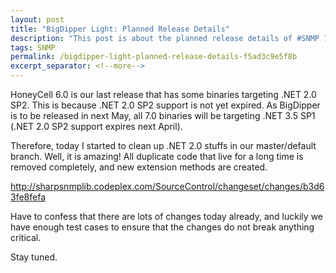 ```yaml
---
layout: post
title: "BigDipper Light: Planned Release Details"
description: "This post is about the planned release details of #SNMP 7."
tags: SNMP
permalink: /bigdipper-light-planned-release-details-f5ad3c9e5f8b
excerpt_separator: <!--more-->
---
```

HoneyCell 6.0 is our last release that has some binaries targeting .NET 2.0 SP2. This is because .NET 2.0 SP2 support is not yet expired. As BigDipper is to be released in next May, all 7.0 binaries will be targeting .NET 3.5 SP1 (.NET 2.0 SP2 support expires next April).

Therefore, today I started to clean up .NET 2.0 stuffs in our master/default branch. Well, it is amazing! All duplicate code that live for a long time is removed completely, and new extension methods are created.

http://sharpsnmplib.codeplex.com/SourceControl/changeset/changes/b3d63fe8fefa

Have to confess that there are lots of changes today already, and luckily we have enough test cases to ensure that the changes do not break anything critical.

Stay tuned.
<!--more-->